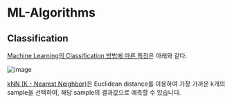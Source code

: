 # ML-Algorithms


## Classification 

[Machine Learning의 Classification 방법에 따른 특징](https://en.wikipedia.org/wiki/MNIST_database)은 아래와 같다. 

![image](https://user-images.githubusercontent.com/52392004/162556347-9d57ea09-1741-4645-a785-82b27466e8a2.png)


[kNN (K - Nearest Neighbor)](https://github.com/kyopark2014/ML-Algorithms/blob/main/KNN.md)은 Euclidean distance를 이용하여 가장 가까운 k개의 sample을 선택하여, 해당 sample의 결과값으로 예측할 수 있습니다. 

